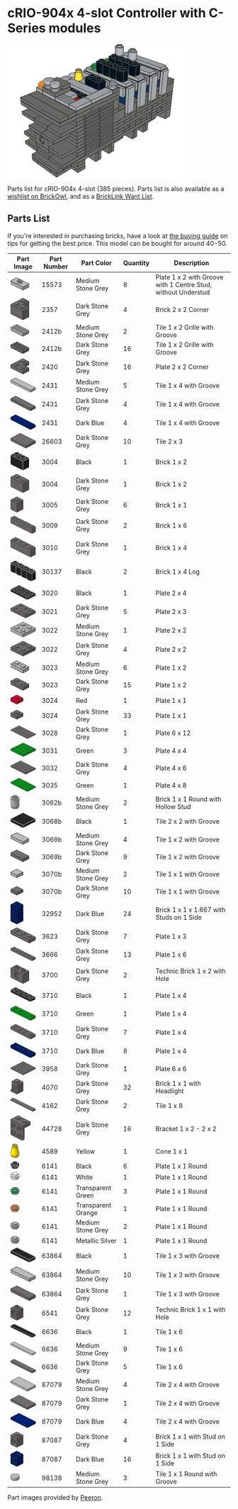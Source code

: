 # cRIO-904x 4-slot Controller with C-Series modules

![cRIO](./Images/cRIO_904x_4-slot.png "cRIO")

Parts list for cRIO-904x 4-slot (385 pieces). Parts list is also available as a [wishlist on BrickOwl](https://www.brickowl.com/wishlist/view/Dataflow_G/crio-904x-4-slot-controller), and as a [BrickLink Want List](./cRIO-904x%204-slot%20(BrickLink%20Want%20List).xml?raw=true).

## Parts List
If you're interested in purchasing bricks, have a look at [the buying guide](../../README.md#purchasing-bricks) on tips for getting the best price. This model can be bought for around $40-$50.

Part Image | Part Number | Part Color | Quantity | Description
-----------|-------------|-----------------------|----------|------------
![15573](./Images/15573.png "15573") | 15573 | Medium Stone Grey | 8 | Plate 1 x 2 with Groove with 1 Centre Stud, without Understud
![2357](./Images/2357.png "2357") | 2357 | Dark Stone Grey | 4 | Brick 2 x 2 Corner
![2412b](./Images/2412b_002.png "2412b") | 2412b | Medium Stone Grey | 2 | Tile 1 x 2 Grille with Groove
![2412b](./Images/2412b.png "2412b") | 2412b | Dark Stone Grey | 16 | Tile 1 x 2 Grille with Groove
![2420](./Images/2420.png "2420") | 2420 | Dark Stone Grey | 16 | Plate 2 x 2 Corner
![2431](./Images/2431_003.png "2431") | 2431 | Medium Stone Grey | 5 | Tile 1 x 4 with Groove
![2431](./Images/2431.png "2431") | 2431 | Dark Stone Grey | 4 | Tile 1 x 4 with Groove
![2431](./Images/2431_002.png "2431") | 2431 | Dark Blue | 4 | Tile 1 x 4 with Groove
![26603](./Images/26603.png "26603") | 26603 | Dark Stone Grey | 10 | Tile 2 x 3
![3004](./Images/3004_002.png "3004") | 3004 | Black | 1 | Brick 1 x 2
![3004](./Images/3004.png "3004") | 3004 | Dark Stone Grey | 1 | Brick 1 x 2
![3005](./Images/3005.png "3005") | 3005 | Dark Stone Grey | 6 | Brick 1 x 1
![3009](./Images/3009.png "3009") | 3009 | Dark Stone Grey | 2 | Brick 1 x 6
![3010](./Images/3010.png "3010") | 3010 | Dark Stone Grey | 1 | Brick 1 x 4
![30137](./Images/30137.png "30137") | 30137 | Black | 2 | Brick 1 x 4 Log
![3020](./Images/3020.png "3020") | 3020 | Black | 1 | Plate 2 x 4
![3021](./Images/3021.png "3021") | 3021 | Dark Stone Grey | 5 | Plate 2 x 3
![3022](./Images/3022_002.png "3022") | 3022 | Medium Stone Grey | 1 | Plate 2 x 2
![3022](./Images/3022.png "3022") | 3022 | Dark Stone Grey | 4 | Plate 2 x 2
![3023](./Images/3023.png "3023") | 3023 | Medium Stone Grey | 6 | Plate 1 x 2
![3023](./Images/3023_002.png "3023") | 3023 | Dark Stone Grey | 15 | Plate 1 x 2
![3024](./Images/3024.png "3024") | 3024 | Red | 1 | Plate 1 x 1
![3024](./Images/3024_002.png "3024") | 3024 | Dark Stone Grey | 33 | Plate 1 x 1
![3028](./Images/3028.png "3028") | 3028 | Dark Stone Grey | 1 | Plate 6 x 12
![3031](./Images/3031.png "3031") | 3031 | Green | 3 | Plate 4 x 4
![3032](./Images/3032.png "3032") | 3032 | Dark Stone Grey | 4 | Plate 4 x 6
![3035](./Images/3035.png "3035") | 3035 | Green | 1 | Plate 4 x 8
![3062b](./Images/3062b.png "3062b") | 3062b | Medium Stone Grey | 2 | Brick 1 x 1 Round with Hollow Stud
![3068b](./Images/3068b.png "3068b") | 3068b | Black | 1 | Tile 2 x 2 with Groove
![3069b](./Images/3069b_002.png "3069b") | 3069b | Medium Stone Grey | 4 | Tile 1 x 2 with Groove
![3069b](./Images/3069b.png "3069b") | 3069b | Dark Stone Grey | 9 | Tile 1 x 2 with Groove
![3070b](./Images/3070b_002.png "3070b") | 3070b | Medium Stone Grey | 2 | Tile 1 x 1 with Groove
![3070b](./Images/3070b.png "3070b") | 3070b | Dark Stone Grey | 10 | Tile 1 x 1 with Groove
![32952](./Images/32952.png "32952") | 32952 | Dark Blue | 24 | Brick 1 x 1 x 1.667 with Studs on 1 Side
![3623](./Images/3623.png "3623") | 3623 | Dark Stone Grey | 7 | Plate 1 x 3
![3666](./Images/3666.png "3666") | 3666 | Dark Stone Grey | 13 | Plate 1 x 6
![3700](./Images/3700.png "3700") | 3700 | Dark Stone Grey | 2 | Technic Brick 1 x 2 with Hole
![3710](./Images/3710_003.png "3710") | 3710 | Black | 1 | Plate 1 x 4
![3710](./Images/3710.png "3710") | 3710 | Green | 1 | Plate 1 x 4
![3710](./Images/3710_004.png "3710") | 3710 | Dark Stone Grey | 7 | Plate 1 x 4
![3710](./Images/3710_002.png "3710") | 3710 | Dark Blue | 8 | Plate 1 x 4
![3958](./Images/3958.png "3958") | 3958 | Dark Stone Grey | 1 | Plate 6 x 6
![4070](./Images/4070.png "4070") | 4070 | Dark Stone Grey | 32 | Brick 1 x 1 with Headlight
![4162](./Images/4162.png "4162") | 4162 | Dark Stone Grey | 2 | Tile 1 x 8
![44728](./Images/44728.png "44728") | 44728 | Dark Stone Grey | 16 | Bracket 1 x 2 - 2 x 2
![4589](./Images/4589.png "4589") | 4589 | Yellow | 1 | Cone 1 x 1
![6141](./Images/6141_002.png "6141") | 6141 | Black | 6 | Plate 1 x 1 Round
![6141](./Images/6141.png "6141") | 6141 | White | 1 | Plate 1 x 1 Round
![6141](./Images/6141_004.png "6141") | 6141 | Transparent Green | 3 | Plate 1 x 1 Round
![6141](./Images/6141_003.png "6141") | 6141 | Transparent Orange | 1 | Plate 1 x 1 Round
![6141](./Images/6141_005.png "6141") | 6141 | Medium Stone Grey | 2 | Plate 1 x 1 Round
![6141](./Images/6141_005.png "6141") | 6141 | Metallic Silver | 1 | Plate 1 x 1 Round
![63864](./Images/63864_003.png "63864") | 63864 | Black | 1 | Tile 1 x 3 with Groove
![63864](./Images/63864.png "63864") | 63864 | Medium Stone Grey | 10 | Tile 1 x 3 with Groove
![63864](./Images/63864_002.png "63864") | 63864 | Dark Stone Grey | 1 | Tile 1 x 3 with Groove
![6541](./Images/6541.png "6541") | 6541 | Dark Stone Grey | 12 | Technic Brick 1 x 1 with Hole
![6636](./Images/6636_002.png "6636") | 6636 | Black | 1 | Tile 1 x 6
![6636](./Images/6636.png "6636") | 6636 | Medium Stone Grey | 9 | Tile 1 x 6
![6636](./Images/6636_003.png "6636") | 6636 | Dark Stone Grey | 5 | Tile 1 x 6
![87079](./Images/87079_003.png "87079") | 87079 | Medium Stone Grey | 4 | Tile 2 x 4 with Groove
![87079](./Images/87079_002.png "87079") | 87079 | Dark Stone Grey | 1 | Tile 2 x 4 with Groove
![87079](./Images/87079.png "87079") | 87079 | Dark Blue | 4 | Tile 2 x 4 with Groove
![87087](./Images/87087_002.png "87087") | 87087 | Dark Stone Grey | 4 | Brick 1 x 1 with Stud on 1 Side
![87087](./Images/87087.png "87087") | 87087 | Dark Blue | 16 | Brick 1 x 1 with Stud on 1 Side
![98138](./Images/98138.png "98138") | 98138 | Medium Stone Grey | 3 | Tile 1 x 1 Round with Groove

Part images provided by [Peeron](http://peeron.com/).
